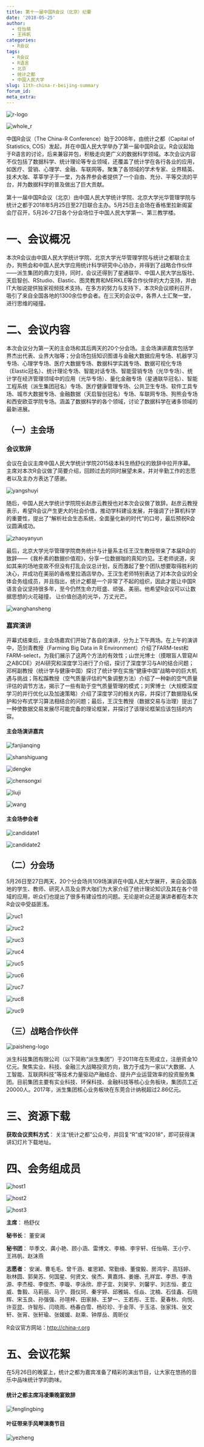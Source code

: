 ```yaml
---
title: 第十一届中国R会议（北京）纪要
date: '2018-05-25'
author: 
  - 任怡萌
  - 王祎帆
categories:
  - R会议
tags:
  - R会议
  - R语言
  - 北京
  - 统计之都
  - 中国人民大学
slug: 11th-china-r-beijing-summary
forum_id: 
meta_extra: 
---
```


![r-logo](https://raw.githubusercontent.com/cosname/uploads/master/2018/05/china-r-beijing/compressed/compressed_r.jpg)

![whole_r](https://raw.githubusercontent.com/cosname/uploads/master/2018/05/china-r-beijing/compressed/compressed_main.jpg)

中国R会议（The China-R Conference）始于2008年，由统计之都（Capital of Statistics, COS）发起，并在中国人民大学举办了第一届中国R会议。R会议起始于R语言的讨论，后来兼容并包，积极走向更广义的数据科学领域。本次会议内容不仅包括了数据科学、统计理论等专业领域，还覆盖了统计学在各行各业的应用，如医疗、营销、心理学、金融、车联网等。聚集了各领域的学术专家、业界精英、技术大咖、莘莘学子于一堂，为各界参会者提供了一个自由、充分、平等交流的平台，并为数据科学的普及做出了巨大贡献。

第十一届中国R会议（北京）由中国人民大学统计学院、北京大学光华管理学院与统计之都于2018年5月25日至27日联合主办。5月25日主会场在香格里拉新阁宴会厅召开，5月26-27日各个分会场位于中国人民大学第一、第三教学楼。

# 一、会议概况

本次R会议由中国人民大学统计学院、北京大学光华管理学院与统计之都联合主办，狗熊会和中国人民大学应用统计科学研究中心协办，并得到了战略合作伙伴——派生集团的鼎力支持，同时，会议还得到了星通联华、中国人民大学出版社、天启智创、RStudio、Elastic、图灵教育和MERKLE等合作伙伴的大力支持，并由IT大咖说提供独家视频技术支持。在多方的努力与支持下，本次R会议顺利召开，吸引了来自全国各地的1300余位参会者。在三天的会议中，各界人士汇聚一堂，进行思维的碰撞。

# 二、会议内容

本次会议分为第一天的主会场和其后两天的20个分会场。主会场演讲嘉宾包括学界杰出代表、业界大咖等；分会场包括知识图谱与金融大数据应用专场、机器学习专场、心理学专场、医疗大数据专场、数据科学实践专场、数据可视化专场（Elastic冠名）、统计理论专场、智能对话专场、智能营销专场（光华专场）、统计学在经济管理领域中的应用（光华专场）、量化金融专场（星通联华冠名）、智能工程系统（派生集团冠名）专场、医疗健康管理专场、公共卫生专场、软件工具专场、城市大数据专场、金融数据（天启智创冠名）专场、车联网专场、狗熊会专场和西安欧亚学院专场。涵盖了数据科学的各个领域，讨论了数据科学在诸多领域的最新进展。

## （一）主会场

### 会议致辞

会议在会议主席中国人民大学统计学院2015级本科生杨舒仪的致辞中拉开序幕。主席对本次R会议做了简要介绍，回顾过去的同时展望未来，并对辛勤工作的志愿者以及主办方表达了感谢。

![yangshuyi](https://raw.githubusercontent.com/cosname/uploads/master/2018/05/china-r-beijing/compressed/compressed_ysy.jpg)

随后，中国人民大学统计学院院长赵彦云教授也对本次会议做了致辞。赵彦云教授表示，希望R会议产生更大的社会价值，推动学科建设发展，并强调了计算机科学的重要性，提出了“解析社会生态系统，全面量化新的时代”的口号，最后预祝R会议圆满成功。

![zhaoyanyun](https://raw.githubusercontent.com/cosname/uploads/master/2018/05/china-r-beijing/compressed/compressed_zyy.jpg)

最后，北京大学光华管理学院商务统计与计量系主任王汉生教授带来了本届R会的致辞——《我朴素的数据价值观》，分享一位数据咖的真知灼见。王老师说道，突如其来的场地变故不但没有打乱会议总计划，反而激起了整个团队想要取得胜利的决心，并成功在美丽的香格里拉酒店举办。王汉生老师特别表达了对本次会议的全体会务组成员，并且指出，统计之都是一个非常了不起的组织，因此才能让中国R语言会议坚持很多年，至今仍然生命力旺盛、顽强、美丽。他希望R会议可以让数据思想的火花碰撞， 让价值创造的光华，万丈光芒。

![wanghansheng](https://raw.githubusercontent.com/cosname/uploads/master/2018/05/china-r-beijing/compressed/compressed_whs.jpg)

### 嘉宾演讲

开幕式结束后，主会场嘉宾们开始了各自的演讲，分为上下午两场。在上午的演讲中，范剑青教授（Farming Big Data in R Environment）介绍了FARM-test和FARM-select，为我们展示了这两个方法的有效性；山世光博士（摸眼盲人管窥AI之ABCDE）对AI研究和深度学习进行了介绍，探讨了深度学习与AI的结合问题；邓柯副教授（统计学与健康中国）探讨了统计学在实施“健康中国”战略中的巨大机遇与挑战；陈松蹊教授（空气质量评估的气象调整方法）介绍了一种新的空气质量评估的调节方法，揭示了一些有助于空气质量管理的模式；刘霁博士（大规模深度学习的并行优化以及加速策略）介绍了深度学习的相关内容，并探讨了数据隐私保护和分布式学习算法相结合的问题；最后，王汉生教授（数据交易与治理）提出了一种使数据交易发展尽可能完备的理论框架，并探讨了该理论框架应该包括的内容。

#### 主会场演讲嘉宾

![fanjianqing](https://raw.githubusercontent.com/cosname/uploads/master/2018/05/china-r-beijing/compressed/compressed_main-1.jpg)

![shanshiguang](https://raw.githubusercontent.com/cosname/uploads/master/2018/05/china-r-beijing/compressed/compressed_main-2.jpg)

![dengke](https://raw.githubusercontent.com/cosname/uploads/master/2018/05/china-r-beijing/compressed/compressed_main-3.jpg)

![chensongxi](https://raw.githubusercontent.com/cosname/uploads/master/2018/05/china-r-beijing/compressed/compressed_main-4.jpg)

![liuji](https://raw.githubusercontent.com/cosname/uploads/master/2018/05/china-r-beijing/compressed/compressed_main-5.jpg)

![wang](https://raw.githubusercontent.com/cosname/uploads/master/2018/05/china-r-beijing/compressed/compressed_main-6.jpg)

#### 主会场参会者

![candidate1](https://raw.githubusercontent.com/cosname/uploads/master/2018/05/china-r-beijing/compressed/compressed_main-attend-1.jpg)

![candidate2](https://raw.githubusercontent.com/cosname/uploads/master/2018/05/china-r-beijing/compressed/compressed_main-attend-2.jpg)

## （二）分会场

5月26日至27日两天，20个分会场共109场演讲在中国人民大学展开，来自全国各地的学生、教师、研究人员及业界大咖们为大家介绍了统计理论知识及其在各个领域的应用，听众们也提出了很多有建设性的问题。无论是听众还是演讲者都在本次R会议中受益匪浅。

![ruc1](https://raw.githubusercontent.com/cosname/uploads/master/2018/05/china-r-beijing/compressed/compressed_sub-1.jpg)

![ruc2](https://raw.githubusercontent.com/cosname/uploads/master/2018/05/china-r-beijing/compressed/compressed_sub-2.jpg)

![ruc3](https://raw.githubusercontent.com/cosname/uploads/master/2018/05/china-r-beijing/compressed/compressed_sub-3.jpg)

![ruc4](https://raw.githubusercontent.com/cosname/uploads/master/2018/05/china-r-beijing/compressed/compressed_sub-4.jpg)

![ruc5](https://raw.githubusercontent.com/cosname/uploads/master/2018/05/china-r-beijing/compressed/compressed_sub-5.jpg)

![ruc6](https://raw.githubusercontent.com/cosname/uploads/master/2018/05/china-r-beijing/compressed/compressed_sub-6.jpg)

![ruc7](https://raw.githubusercontent.com/cosname/uploads/master/2018/05/china-r-beijing/compressed/compressed_sub-7.jpg)

![ruc8](https://raw.githubusercontent.com/cosname/uploads/master/2018/05/china-r-beijing/compressed/compressed_sub-8.jpg)

![ruc9](https://raw.githubusercontent.com/cosname/uploads/master/2018/05/china-r-beijing/compressed/compressed_sub-9.jpg)

## （三）战略合作伙伴

![paisheng-logo](https://raw.githubusercontent.com/cosname/uploads/master/2018/05/china-r-beijing/compressed/compressed_paisheng.jpg)

派生科技集团有限公司（以下简称“派生集团”）于2011年在东莞成立，注册资金10亿元。聚焦实业、科技、金融三大战略投资方向，致力于成为一家以“大数据、人工智能、互联网科技”等技术力量驱动产融结合、提升产业运营效率的投资服务集团。目前集团主要有实业科技、环保科技、金融科技等核心业务板块，集团员工近20000人。2017年，派生集团核心业务板块在东莞合计纳税超过2.86亿元。

# 三、资源下载

**获取会议资料方式**： 关注“统计之都”公众号，并回复“R”或“R2018”，即可获得演讲幻灯片下载地址。

# 四、会务组成员

![host1](https://raw.githubusercontent.com/cosname/uploads/master/2018/05/china-r-beijing/compressed/compressed_worker.jpg)

![host2](https://raw.githubusercontent.com/cosname/uploads/master/2018/05/china-r-beijing/compressed/compressed_worker-2.jpg)

![host3](https://raw.githubusercontent.com/cosname/uploads/master/2018/05/china-r-beijing/compressed/compressed_worker-3.jpg)

**主席**： 杨舒仪

**秘书长**： 董安澜

**秘书团**： 毕季文、龚小艳、顾小涵、雷博文、李楠、李宇轩、任怡萌、王小宁、王祎帆、赵沫燕

**志愿者**： 安澜、曹毛毛、曾千涵、崔思颖、常勤缘、董俊毅、房鸿宇、高钰婷、耿林圆、郭昊苏、何国星、何贤文、侯杰、黄嘉炜、姜姗、孔祥宜、李昂、李浩源、李杰桠、李俊杰、李璇、李泳欣、廖子宜、刘昊宇、刘馨宇、刘志恒、娄立威、鲁毅、马莉丽、马宁、聂仪珂、秦宇婷、邱雅娟、任焱、沈楠、石佳鑫、石晓辉、宋玉良、孙强强、孙瑄梓、田家赫、王梦一、王若彤、王哲、夏春秋、向悦、许亚昆、许智彤、闫晓雨、杨春白雪、杨珍珍、于金萍、于玉洁、张家玮、张文轩、张宵、张轩瑜、张媛媛、赵乘、钟厚岳、周昕仪

R会议官方网站：http://china-r.org

# 五、会议花絮

在5月26日的晚宴上，统计之都为嘉宾准备了精彩的演出节目，让大家在悠扬的音乐中品味统计学的韵味。

#### 统计之都主席冯凌秉晚宴致辞

![fenglingbing](https://raw.githubusercontent.com/cosname/uploads/master/2018/05/china-r-beijing/compressed/compressed_night-1.jpg)

#### 叶征带来手风琴演奏节目

![yezheng](https://raw.githubusercontent.com/cosname/uploads/master/2018/05/china-r-beijing/compressed/compressed_night-2.jpg)
